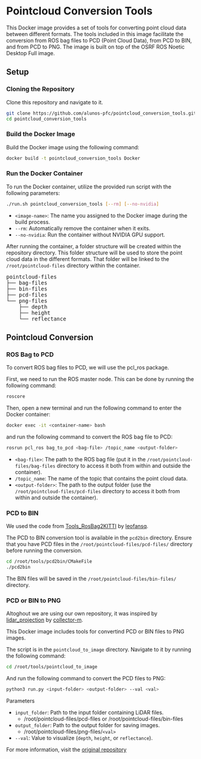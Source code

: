 # Pointcloud Conversion Tools

This Docker image provides a set of tools for converting point cloud data between different formats. The tools included in this image facilitate the conversion from ROS bag files to PCD (Point Cloud Data), from PCD to BIN, and from PCD to PNG. The image is built on top of the OSRF ROS Noetic Desktop Full image.

## Setup

### Cloning the Repository

Clone this repository and navigate to it.

```bash	
git clone https://github.com/alunos-pfc/pointcloud_conversion_tools.git
cd pointcloud_conversion_tools
```

### Build the Docker Image

Build the Docker image using the following command:

```bash
docker build -t pointcloud_conversion_tools Docker
```

### Run the Docker Container

To run the Docker container, utilize the provided run script with the following parameters:

```bash
./run.sh pointcloud_conversion_tools [--rm] [--no-nvidia]
```

- `<image-name>`: The name you assigned to the Docker image during the build process.
- `--rm`: Automatically remove the container when it exits.
- `--no-nvidia`: Run the container without NVIDIA GPU support.

After running the container, a folder structure will be created within the repository directory. This folder structure will be used to store the point cloud data in the different formats. That folder will be linked to the `/root/pointcloud-files` directory within the container.

<pre>
pointcloud-files
├── bag-files
├── bin-files
├── pcd-files
└── png-files
    ├── depth
    ├── height
    └── reflectance
</pre>

## Pointcloud Conversion

### ROS Bag to PCD

To convert ROS bag files to PCD, we will use the pcl_ros package. 

First, we need to run the ROS master node. This can be done by running the following command:

```bash
roscore
```

Then, open a new terminal and run the following command to enter the Docker container:

```bash
docker exec -it <container-name> bash
```

and run the following command to convert the ROS bag file to PCD:

```bash
rosrun pcl_ros bag_to_pcd <bag-file> /topic_name <output-folder>
```

- `<bag-file>`: The path to the ROS bag file (put it in the `/root/pointcloud-files/bag-files` directory to access it both from within and outside the container).
- `/topic_name`: The name of the topic that contains the point cloud data.
- `<output-folder>`: The path to the output folder (use the `/root/pointcloud-files/pcd-files` directory to access it both from within and outside the container).

### PCD to BIN

We used the code from [Tools_RosBag2KITTI](https://github.com/leofansq/Tools_RosBag2KITTI) by [leofansq](https://github.com/leofansq/).

The PCD to BIN conversion tool is available in the `pcd2bin` directory. Ensure that you have PCD files in the `/root/pointcloud-files/pcd-files/` directory before running the conversion.

```bash
cd /root/tools/pcd2bin/CMakeFile
./pcd2bin
```

The BIN files will be saved in the `/root/pointcloud-files/bin-files/` directory.

### PCD or BIN to PNG

Altoghout we are using our own repository, it was inspired by [lidar_projection](https://github.com/collector-m/lidar_projection) by [collector-m](https://github.com/collector-m).

This Docker image includes tools for convertind PCD or BIN files to PNG images.

The script is in the `pointcloud_to_image` directory. Navigate to it by running the following command:

```bash
cd /root/tools/pointcloud_to_image
```

And run the following command to convert the PCD files to PNG:

```bash
python3 run.py <input-folder> <output-folder> --val <val>
```

Parameters

- `input_folder`: Path to the input folder containing LiDAR files.
    - /root/pointcloud-files/pcd-files or /root/pointcloud-files/bin-files
- `output_folder`: Path to the output folder for saving images.
    - /root/pointcloud-files/png-files/`<val>`
- `--val`: Value to visualize (`depth`, `height`, or `reflectance`).

For more information, visit the [original repository](https://github.com/alunos-pfc/pointcloud_to_image)